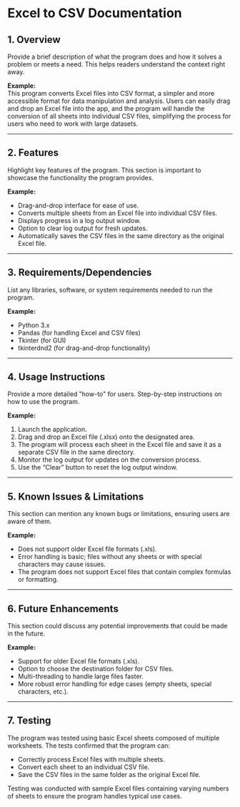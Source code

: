 # Excel to CSV Documentation

## 1. Overview

Provide a brief description of what the program does and how it solves a problem or meets a need. This helps readers understand the context right away.

**Example:**  
This program converts Excel files into CSV format, a simpler and more accessible format for data manipulation and analysis. Users can easily drag and drop an Excel file into the app, and the program will handle the conversion of all sheets into individual CSV files, simplifying the process for users who need to work with large datasets.

---

## 2. Features

Highlight key features of the program. This section is important to showcase the functionality the program provides.

**Example:**
- Drag-and-drop interface for ease of use.
- Converts multiple sheets from an Excel file into individual CSV files.
- Displays progress in a log output window.
- Option to clear log output for fresh updates.
- Automatically saves the CSV files in the same directory as the original Excel file.

---

## 3. Requirements/Dependencies

List any libraries, software, or system requirements needed to run the program.

**Example:**
- Python 3.x
- Pandas (for handling Excel and CSV files)
- Tkinter (for GUI)
- tkinterdnd2 (for drag-and-drop functionality)

---

## 4. Usage Instructions

Provide a more detailed "how-to" for users. Step-by-step instructions on how to use the program.

**Example:**
1. Launch the application.
2. Drag and drop an Excel file (.xlsx) onto the designated area.
3. The program will process each sheet in the Excel file and save it as a separate CSV file in the same directory.
4. Monitor the log output for updates on the conversion process.
5. Use the “Clear” button to reset the log output window.

---

## 5. Known Issues & Limitations

This section can mention any known bugs or limitations, ensuring users are aware of them.

**Example:**
- Does not support older Excel file formats (.xls).
- Error handling is basic; files without any sheets or with special characters may cause issues.
- The program does not support Excel files that contain complex formulas or formatting.

---

## 6. Future Enhancements

This section could discuss any potential improvements that could be made in the future.

**Example:**
- Support for older Excel file formats (.xls).
- Option to choose the destination folder for CSV files.
- Multi-threading to handle large files faster.
- More robust error handling for edge cases (empty sheets, special characters, etc.).

---

## 7. Testing

The program was tested using basic Excel sheets composed of multiple worksheets. The tests confirmed that the program can:
- Correctly process Excel files with multiple sheets.
- Convert each sheet to an individual CSV file.
- Save the CSV files in the same folder as the original Excel file.

Testing was conducted with sample Excel files containing varying numbers of sheets to ensure the program handles typical use cases.
